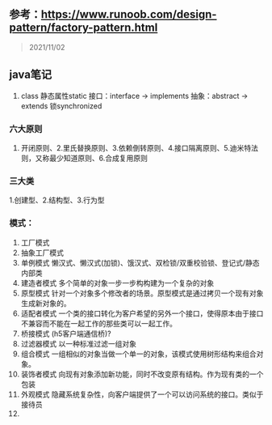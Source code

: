 ## 参考：https://www.runoob.com/design-pattern/factory-pattern.html
> 2021/11/02

## java笔记
1. class 
静态属性static
接口：interface -> implements
抽象：abstract -> extends
锁synchronized

### 六大原则
1. 开闭原则、2.里氏替换原则、3.依赖倒转原则、4.接口隔离原则、5.迪米特法则，又称最少知道原则、6.合成复用原则

### 三大类
1.创建型、2.结构型、3.行为型

### 模式：
1. 工厂模式
2. 抽象工厂模式
3. 单例模式
懒汉式、懒汉式(加锁)、饿汉式、双检锁/双重校验锁、登记式/静态内部类
4. 建造者模式
  多个简单的对象一步一步构构建为一个复杂的对象
5. 原型模式
  针对一个对象多个修改者的场景。原型模式是通过拷贝一个现有对象生成新对象的。
6. 适配者模式
  一个类的接口转化为客户希望的另外一个接口，使得原本由于接口不兼容而不能在一起工作的那些类可以一起工作。
7. 桥接模式
  (h5客户端通信桥)?
8. 过滤器模式
  以一种标准过滤一组对象
9. 组合模式
  一组相似的对象当做一个单一的对象，该模式使用树形结构来组合对象。 
10. 装饰者模式
  向现有对象添加新功能，同时不改变原有结构。作为现有类的一个包装
11. 外观模式
  隐藏系统复杂性，向客户端提供了一个可以访问系统的接口。类似于接待员
12. 